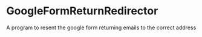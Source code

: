 # GoogleFormReturnRedirector
A program to resent the google form returning emails to the correct address
